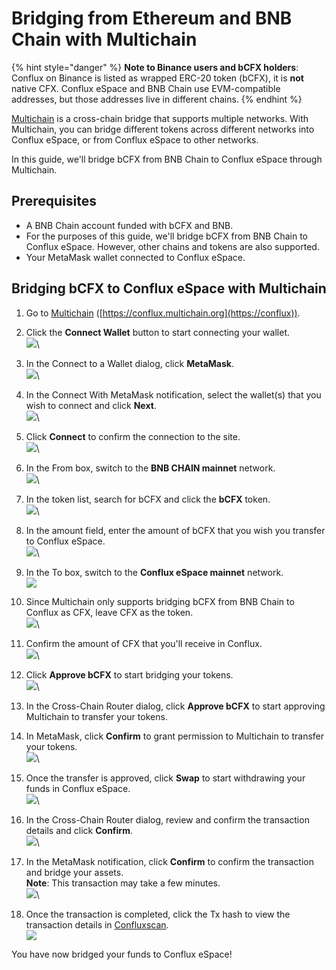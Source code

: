 # Bridging from Ethereum and BNB Chain with Multichain

{% hint style="danger" %}
**Note to Binance users and bCFX holders**: Conflux on Binance is listed as wrapped ERC-20 token (bCFX), it is **not** native CFX. Conflux eSpace and BNB Chain use EVM-compatible addresses, but those addresses live in different chains.
{% endhint %}

[Multichain](https://conflux.multichain.org) is a cross-chain bridge that supports multiple networks. With Multichain, you can bridge different tokens across different networks into Conflux eSpace, or from Conflux eSpace to other networks.

In this guide, we'll bridge bCFX from BNB Chain to Conflux eSpace through Multichain.



## Prerequisites

* A BNB Chain account funded with bCFX and BNB.
* For the purposes of this guide, we'll bridge bCFX from BNB Chain to Conflux eSpace. However, other chains and tokens are also supported.
* Your MetaMask wallet connected to Conflux eSpace.

## Bridging bCFX to Conflux eSpace with Multichain

1. Go to [Multichain](https://conflux.multichain.org) ([https://conflux.multichain.org](https://conflux)).
2. Click the **Connect Wallet** button to start connecting your wallet.\
   ![](<../../.gitbook/assets/image (46).png>)\

3. In the Connect to a Wallet dialog, click **MetaMask**.\
   ![](<../../.gitbook/assets/image (1).png>)\

4. In the Connect With MetaMask notification, select the wallet(s) that you wish to connect and click **Next**.\
   ![](<../../.gitbook/assets/image (62).png>)\

5. Click **Connect** to confirm the connection to the site.\
   ![](<../../.gitbook/assets/image (29).png>)\

6. In the From box, switch to the **BNB CHAIN mainnet** network.\
   ![](<../../.gitbook/assets/image (18).png>)\

7. In the token list, search for bCFX and click the **bCFX** token.\
   ![](<../../.gitbook/assets/image (44).png>)\

8. In the amount field, enter the amount of bCFX that you wish you transfer to Conflux eSpace.\
   ![](<../../.gitbook/assets/image (25).png>)\

9. In the To box, switch to the **Conflux eSpace mainnet** network.\
   ![](<../../.gitbook/assets/image (3).png>)
10. Since Multichain only supports bridging bCFX from BNB Chain to Conflux as CFX, leave CFX as the token.\
    ![](<../../.gitbook/assets/image (40).png>)\

11. Confirm the amount of CFX that you'll receive in Conflux.\
    ![](<../../.gitbook/assets/image (14).png>)\

12. Click **Approve bCFX** to start bridging your tokens.\
    ![](<../../.gitbook/assets/image (64).png>)\

13. In the Cross-Chain Router dialog, click **Approve bCFX** to start approving Multichain to transfer your tokens.
14. In MetaMask, click **Confirm** to grant permission to Multichain to transfer your tokens.\
    ![](<../../.gitbook/assets/image (32).png>)\

15. Once the transfer is approved, click **Swap** to start withdrawing your funds in Conflux eSpace.\
    ![](<../../.gitbook/assets/image (8).png>)\

16. In the Cross-Chain Router dialog, review and confirm the transaction details and click **Confirm**.\
    ![](<../../.gitbook/assets/image (9).png>)\

17. In the MetaMask notification, click **Confirm** to confirm the transaction and bridge your assets.\
    **Note**: This transaction may take a few minutes.\
    ![](<../../.gitbook/assets/image (30).png>)\

18. Once the transaction is completed, click the Tx hash to view the transaction details in [Confluxscan](http://confluxscan.io).\
    ![](<../../.gitbook/assets/image (31).png>)

You have now bridged your funds to Conflux eSpace!
